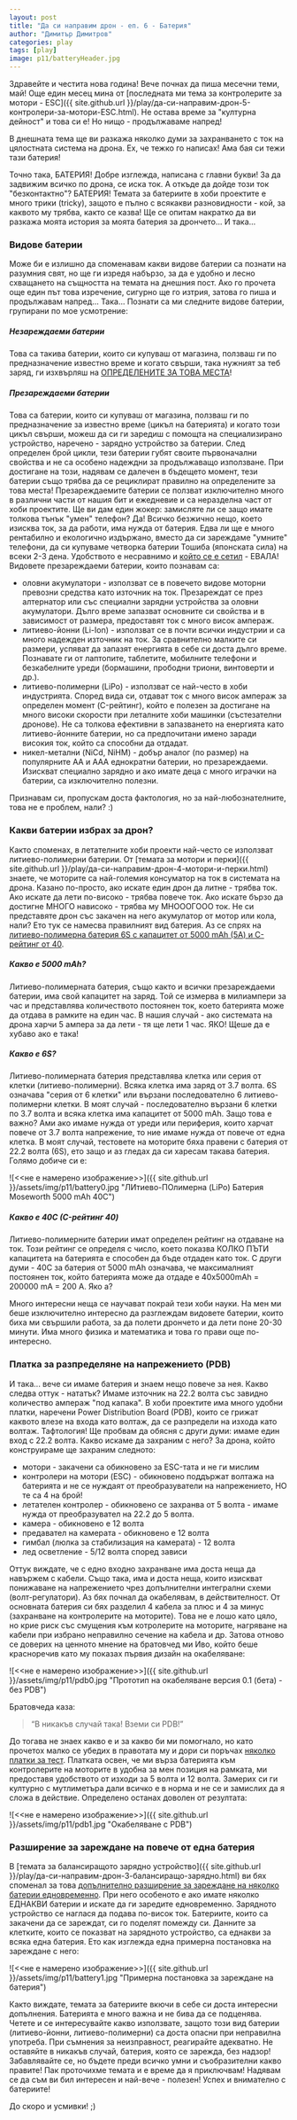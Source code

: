 ```yaml
---
layout: post
title: "Да си направим дрон - еп. 6 - Батерия"
author: "Димитър Димитров"
categories: play
tags: [play]
image: p11/batteryHeader.jpg
---
```


Здравейте и честита нова година! Вече почнах да пиша месечни теми, май! Още един месец мина от [последната ми тема за контролерите за мотори - ESC]({{ site.github.url }}/play/да-си-направим-дрон-5-контролери-за-мотори-ESC.html). Не остава време за "културна дейност" и това си е! Но нищо - продължаваме напред!

В днешната тема ще ви разкажа няколко думи за захранването с ток на цялостната система на дрона. Ех, че тежко го написах! Ама бая си тежи тази батерия!

Точно така, БАТЕРИЯ! Добре изглежда, написана с главни букви! За да задвижим всичко по дрона, се иска ток. А откъде да дойде този ток "безконтактно"? БАТЕРИЯ! Темата за батериите в хоби проектите е много трики (tricky), защото е пълно с всякакви разновидности - кой, за каквото му трябва, както се казва! Ще се опитам накратко да ви разкажа моята история за моята батерия за дрончето... И така...

### Видове батерии
Може би е излишно да споменавам какви видове батерии са познати на разумния свят, но ще ги изредя набързо, за да е удобно и лесно схващането на същността на темата на днешния пост. Ако го прочета още един път това изречение, сигурно ще го изтрия, затова го пиша и продължавам напред... Така...
Познати са ми следните видове батерии, групирани по мое усмотрение:

##### Незареждаеми батерии
Това са такива батерии, които си купуваш от магазина, ползваш ги по предназначение известно време и когато свърши, така нужният за теб заряд, ги изхвърляш на [ОПРЕДЕЛЕНИТЕ ЗА ТОВА МЕСТА](https://www.google.com/search?&q=%D0%BA%D1%8A%D0%B4%D0%B5+%D0%B4%D0%B0+%D0%B8%D0%B7%D1%85%D0%B2%D1%8A%D1%80%D0%BB%D0%B8%D0%BC+%D1%81%D1%82%D0%B0%D1%80%D0%B8%D1%82%D0%B5+%D0%B1%D0%B0%D1%82%D0%B5%D1%80%D0%B8%D0%B8)!

##### Презареждаеми батерии
Това са батерии, които си купуваш от магазина, ползваш ги по предназначение за известно време (цикъл на батерията) и когато този цикъл свърши, можеш да си ги заредиш с помощта на специализирано устройство, наречено - зарядно устройство за батерии. След определен брой цикли, тези батерии губят своите първоначални свойства и не са особено надеждни за продължаващо използване. При достигане на този, надявам се далечен в бъдещето момент, тези батерии също трябва да се рециклират правилно на определените за това места! Презареждаемите батерии се ползват изключително много в различни части от нашия бит и ежедневие и са неразделна част от хоби проектите. Ще ви дам един жокер: замисляте ли се защо имате толкова тънък "умен" телефон? Да! Всичко безжично нещо, което изисква ток, за да работи, има нужда от батерия. Едва ли ще е много рентабилно и екологично издържано, вместо да си зареждаме "умните" телефони, да си купуваме четворка батерии Тошиба (японската сила) на всеки 2-3 дена. Удобството е несравнимо и [който се е сетил](https://en.wikipedia.org/wiki/History_of_the_battery) - ЕВАЛА! Видовете презареждаеми батерии, които познавам са:
* оловни акумулатори - използват се в повечето видове моторни превозни средства като източник на ток. Презареждат се през алтернатор или със специални зарядни устройства за оловни акумулатори. Дълго време запазват основните си свойства и в зависимост от размера, предоставят ток с много висок ампераж.
* литиево-йонни (Li-Ion) - използват се в почти всички индустрии и са много надежден източник на ток. За сравнително малките си размери, успяват да запазят енергията в себе си доста дълго време. Познавате ги от лаптопите, таблетите, мобилните телефони и безкабелните уреди (бормашини, прободни триони, винтоверти и др.).
* литиево-полимерни (LiPo) - използват се най-често в хоби индустрията. Според вида си, отдават ток с много висок ампераж за определен момент (C-рейтинг), който е полезен за достигане на много високи скорости при леталните хоби машинки (състезателни дронове). Не са толкова ефективни в запазването на енергията като литиево-йонните батерии, но са предпочитани имено заради високия ток, който са способни да отдадат.
* никел-метални (NiCd, NiHM) - добър аналог (по размер) на популярните AA и AAA еднократни батерии, но презареждаеми. Изискват специално зарядно и ако имате деца с много играчки на батерии, са изключително полезни.

Признавам си, пропускам доста фактология, но за най-любознателните, това не е проблем, нали? :)

### Какви батерии избрах за дрон?
Както споменах, в летателните хоби проекти най-често се използват литиево-полимерни батерии. От [темата за мотори и перки]({{ site.github.url }}/play/да-си-направим-дрон-4-мотори-и-перки.html) знаете, че моторите са най-големия консуматор на ток в системата на дрона. Казано по-просто, ако искате един дрон да литне - трябва ток. Ако искате да лети по-високо - трябва повече ток. Ако искате бързо да достигне МНОГО нависоко - трябва му МНОООГООО ток. Не си представяте дрон със закачен на него акумулатор от мотор или кола, нали? Ето тук се намесва правилният вид батерия. Аз се спрях на [литиево-полимерна батерия 6S с капацитет от 5000 mAh (5А) и C-рейтинг от 40](https://www.aliexpress.com/item/MOSEWORTH-RC-Lipo-Battery-22-2v-6S-5000mAh-40C-For-RC-Aircraft-Quadcopter-Airplane-Car-Drones/32826377030.html?spm=a2g0s.9042311.0.0.27424c4dhNWSlG).

##### Какво е 5000 mAh?
Литиево-полимерната батерия, също както и всички презареждаеми батерии, има свой капацитет на заряд. Той се измерва в милиампери за час и представлява количеството постоянен ток, което батерията може да отдава в рамките на един час. В нашия случай - ако системата на дрона харчи 5 ампера за да лети - тя ще лети 1 час. ЯКО! Щеше да е хубаво ако е така!

##### Какво е 6S?
Литиево-полимерната батерия представлява клетка или серия от клетки (литиево-полимерни). Всяка клетка има заряд от 3.7 волта. 6S означава "серия от 6 клетки" или вързани последователно 6 литиево-полимерни клетки. В моят случай - последователно вързани 6 клетки по 3.7 волта и всяка клетка има капацитет от 5000 mAh. Защо това е важно? Ами ако имаме нужда от уреди или периферия, които харчат повече от 3.7 волта напрежение, то ние имаме нужда от повече от една клетка. В моят случай, тестовете на моторите бяха правени с батерия от 22.2 волта (6S), ето защо и аз гледах да си харесам такава батерия. Голямо добиче си е:

![<<не е намерено изображение>>]({{ site.github.url }}/assets/img/p11/battery0.jpg "ЛИтиево-ПОлимерна (LiPo) Батерия Moseworth 5000 mAh 40C")

##### Какво е 40C (C-рейтинг 40)
Литиево-полимерните батерии имат определен рейтинг на отдаване на ток. Този рейтинг се определя с число, което показва КОЛКО ПЪТИ капацитета на батерията е способен да бъде отдаден като ток. С други думи - 40C за батерия от 5000 mAh означава, че максималният постоянен ток, който батерията може да отдаде е 40x5000mAh = 200000 mA = 200 А. Яко а?

Много интересни неща се научават покрай тези хоби науки. На мен ми беше изключително интересно да разглеждам видовете батерии, които биха ми свършили работа, за да полети дрончето и да лети поне 20-30 минути. Има много физика и математика и това го прави още по-интересно.

### Платка за разпределяне на напрежението (PDB)
И така... вече си имаме батерия и знаем нещо повече за нея. Какво следва оттук - нататък? Имаме източник на 22.2 волта със завидно количество ампераж "под капака". В хоби проектите има много удобни платки, наречени Power Distribution Board (PDB), които се грижат каквото влезе на входа като волтаж, да се разпредели на изхода като волтаж. Тафтология! Ще пробвам да обясня с други думи: имаме един вход с 22.2 волта. Какво искаме да захраним с него? За дрона, който конструираме ще захраним следното:
* мотори - закачени са обикновено за ESC-тата и не ги мислим
* контролери на мотори (ESC) - обикновено поддържат волтажа на батерията и не се нуждаят от преобразуватели на напрежението, НО те са 4 на брой!
* летателен контролер - обикновено се захранва от 5 волта - имаме нужда от преобразувател на 22.2 до 5 волта.
* камера - обикновено е 12 волта
* предавател на камерата - обикновено е 12 волта
* гимбал (люлка за стабилизация на камерата) - 12 волта
* лед осветление - 5/12 волта според зависи

Оттук виждате, че с едно входно захранване има доста неща да навържем с кабели. Също така, има и доста неща, които изискват понижаване на напрежението чрез допълнителни интегрални схеми (волт-регулатори). Аз бях почнал да окабелявам, в действителност. От основната батерия си бях разделил 4 кабела за плюс и 4 за минус (захранване на контролерите на моторите). Това не е лошо като цяло, но крие риск със смущения към котролерите на моторите, нагряване на кабели при избрано неправилно сечение на кабела и др. Затова отново се доверих на ценното мнение на братовчед ми Иво, който беше красноречив като му показах първия дизайн на окабеляване:

![<<не е намерено изображение>>]({{ site.github.url }}/assets/img/p11/pdb0.jpg "Прототип на окабеляване версия 0.1 (бета) - без PDB")

Братовчеда каза:

> “В никакъв случай така! Вземи си PDB!”

До тогава не знаех какво е и за какво би ми помогнало, но като прочетох малко се убедих в правотата му и дори си поръчах [няколко платки за тест](https://www.aliexpress.com/item/F3-PDB-Power-Distribution-Board-CC3D-Flight-Controller-with-5V-12V-BEC-Output-LED-Switch-for/32810088299.html?spm=a2g0s.9042311.0.0.27424c4dhNWSlG). Платката освен, че ми върза батерията към контролерите на моторите в удобна за мен позиция на рамката, ми предоставя удобството от изходи за 5 волта и 12 волта. Замерих си ги културно с мутлиметъра дали всичко е в норма и не се и замислих да я сложа в действие. Определено останах доволен от резултата:

![<<не е намерено изображение>>]({{ site.github.url }}/assets/img/p11/pdb1.jpg "Окабеляване с PDB")

### Разширение за зареждане на повече от една батерия
В [темата за балансиращото зарядно устройство]({{ site.github.url }}/play/да-си-направим-дрон-3-балансиращо-зарядно.html) ви бях споменал за това [допълнително разширение за зареждане на няколко батерии едновременно](https://www.aliexpress.com/item/Lipo-Battery-Parallel-Balanced-Charging-Board-T-Plug-XT60-Plug-RC-Lithium-battery-Charger-Plate-40/32888377684.html?spm=a2g0s.9042311.0.0.7ca64c4dW1mLLB). При него особеното е ако имате няколко ЕДНАКВИ батерии и искате да ги заредите едновременно. Зарядното устройство се наглася да подава по-висок ток. Батериите, които са закачени да се зареждат, си го поделят помежду си. Данните за клетките, които се показват на зарядното устройство, са еднакви за всяка една батерия. Ето как изглежда една примерна постановка на зареждане с него:

![<<не е намерено изображение>>]({{ site.github.url }}/assets/img/p11/battery1.jpg "Примерна постановка за зареждане на батерия")

Както виждате, темата за батериите вкючи в себе си доста интересни допълнения. Батерията е много важна и не бива да се подценява. Четете и се интересувайте какво използвате, защото този вид батерии (литиево-йонни, литиево-полимерни) са доста опасни при неправилна употреба. При съмнения за неизправност, реагирайте адекватно. Не оставяйте в никакъв случай, батерия, която се зарежда, без надзор! Забавлявайте се, но бъдете преди всичко умни и съобразителни какво правите!
Пак проточихме темата и е време да я приключвам! Надявам се да съм ви бил интересен и най-вече - полезен! Успех и внимателно с батериите!

До скоро и усмивки! ;)